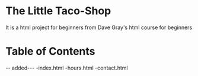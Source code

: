 #  The Little Taco-Shop
 It is a html project for beginners from Dave Gray's html course for beginners 
# Table of Contents 
 -- added---
 -index.html
 -hours.html
 -contact.html

 
